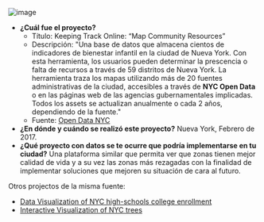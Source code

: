 ![image](https://user-images.githubusercontent.com/15655912/89701290-f9a53980-d8fa-11ea-95ab-0fe3c07856ac.png)

* **¿Cuál fue el proyecto?** 
    * Título: Keeping Track Online: “Map Community Resources”
    * Descripción: "Una base de datos que almacena cientos de indicadores de bienestar infantil en la ciudad de Nueva York. Con esta herramienta, los usuarios pueden determinar la prescencia o falta de recursos a través de 59 distritos de Nueva York. La herramienta traza los mapas utilizando más de 20 fuentes administrativas de la ciudad, accesibles a través de **NYC Open Data** o en las páginas web de las agencias gubernamentales implicadas. Todos los assets se actualizan anualmente o cada 2 años, dependiendo de la fuente."
    * Fuente: [Open Data NYC](https://opendata.cityofnewyork.us/projects/keeping-track-online-map-community-resources/)
* **¿En dónde y cuándo se realizó este proyecto?** Nueva York, Febrero de 2017.
* **¿Qué proyecto con datos se te ocurre que podría implementarse en tu ciudad?** Una plataforma similar que permita ver que zonas tienen mejor calidad de vida y a su vez las zonas más rezagadas con la finalidad de implementar soluciones que mejoren su situación de cara al futuro.

Otros projectos de la misma fuente:
* [Data Visualization of NYC high-schools college enrollment](https://opendata.cityofnewyork.us/projects/data-visualization-of-nyc-high-schools-college-enrollment/)
* [Interactive Visualization of NYC trees](https://opendata.cityofnewyork.us/projects/an-interactive-visualization-of-nyc-street-trees-contest-winner/)
